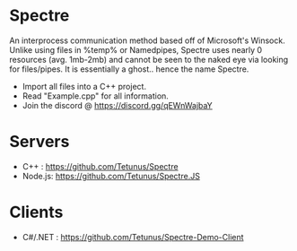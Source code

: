 # Spectre
An interprocess communication method based off of Microsoft's Winsock. Unlike using files in %temp% or Namedpipes, Spectre uses nearly 0 resources (avg. 1mb-2mb) and cannot be seen to the naked eye via looking for files/pipes. It is essentially a ghost.. hence the name Spectre.

- Import all files into a C++ project.
- Read "Example.cpp" for all information.
- Join the discord @ https://discord.gg/qEWnWajbaY

# Servers

- C++ : https://github.com/Tetunus/Spectre
- Node.js: https://github.com/Tetunus/Spectre.JS

# Clients

- C#/.NET : https://github.com/Tetunus/Spectre-Demo-Client
